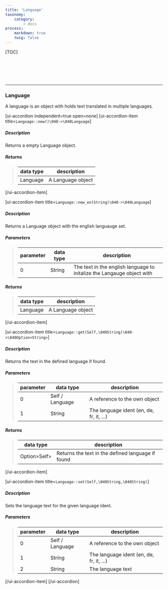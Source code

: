 ```yaml
---
title: 'Language'
taxonomy:
    category:
        - docs
process:
    markdown: true
    twig: false
---
```


[TOC]

<br><br><br><br>

------------------------------------------------------------------------------------------
### Language
A language is an object with holds text translated in multiple languages.

[ui-accordion independent=true open=none]
[ui-accordion-item title=<code>Language::new()\040->\040Language</code>]

##### Description
Returns a empty Language object.
##### Returns
> | data type               | description                                                           |
> |-------------------------|-----------------------------------------------------------------------|
> | Language                | A Language object |

[/ui-accordion-item]

[ui-accordion-item title=<code>Language::new_en(String)\040->\040Language</code>]

##### Description
Returns a Language object with the english languauge set.
##### Parameters
> | parameter | data type               | description                                                           |
> |-----------|-------------------------|-----------------------------------------------------------------------|
> | 0         | String                  | The text in the english language to initalize the Langauge object with |
##### Returns
> | data type               | description                                                           |
> |-------------------------|-----------------------------------------------------------------------|
> | Language                | A Language object |

[/ui-accordion-item]

[ui-accordion-item title=<code>Language::get(Self,\040String)\040->\040Option&lt;String&gt;</code>]

##### Description
Returns the text in the defined language if found.
##### Parameters
> | parameter | data type               | description                                                           |
> |-----------|-------------------------|-----------------------------------------------------------------------|
> | 0         | Self / Language         | A reference to the own object |
> | 1         | String                  | The language ident (en, de, fr, it, ...) |
##### Returns
> | data type               | description                                                           |
> |-------------------------|-----------------------------------------------------------------------|
> | Option&gt;Self&gt;      | Returns the text in the defined language if found |

[/ui-accordion-item]

[ui-accordion-item title=<code>Language::set(Self,\040String,\040String)</code>]

##### Description
Sets the language text for the given language ident.
##### Parameters
> | parameter | data type               | description                                                           |
> |-----------|-------------------------|-----------------------------------------------------------------------|
> | 0         | Self / Language         | A reference to the own object |
> | 1         | String                  | The language ident (en, de, fr, it, ...) |
> | 2         | String                  | The language text |

[/ui-accordion-item]
[/ui-accordion]